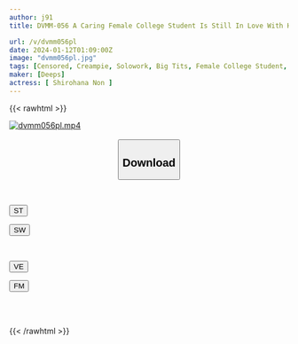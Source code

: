 ```yaml
---
author: j91
title: DVMM-056 A Caring Female College Student Is Still In Love With Her Neighbor's Clumsy Uncle. Every Day Of Loving Sex With The Kind Angel Who Saved Me From My Broken Heart, Non Shirahana

url: /v/dvmm056pl
date: 2024-01-12T01:09:00Z
image: "dvmm056pl.jpg"
tags: [Censored, Creampie, Solowork, Big Tits, Female College Student, Cuckold	]
maker: [Deeps]
actress: [ Shirohana Non ]
---
```



{{< rawhtml >}}

<div class="video" data-videoid="03MBaZZRqlFb1yL">
    <a href="javascript:;">
        <img src="/v/dvmm056pl/dvmm056pl.jpg" width="WIDTH" height="HEIGHT" alt="dvmm056pl.mp4" loading="lazy">
    </a>
</div>

<script type="text/javascript" src="https://j91.asia/asset/on-demand-st.js"></script>

<br>
  <link rel="stylesheet" href="https://j91.asia/asset/bs5.css">
  
  <center>
  <button class="btn btn-primary" type="button" data-bs-toggle="collapse" data-bs-target=".multi-collapse" aria-expanded="false" aria-controls="multiCollapseExample1 multiCollapseExample2"><h2>Download</h2></button></center>
</p>
<div class="row">
  <div class="col">
    <div class="collapse multi-collapse" id="multiCollapseExample1">
      <div class="card card-body">
	      	      <br>
<div class="buttons">  
<p><a href="https://streamtape.to/v/03MBaZZRqlFb1yL" target="_blank"><button class="btn-hover color-3"><i class="fa fa-download"></i> ST</button></a></p>
<p><a href="https://flaswish.com/l5v3an3bb48a" target="_blank"><button class="btn-hover color-2"><i class="fa fa-download"></i> SW</button></a></p></div>
    </div>
  </div>
</div>
  <div class="col">
    <div class="collapse multi-collapse" id="multiCollapseExample2">
      <div class="card card-body">
	      <br>
<div class="buttons">
<p><a href="javascript:;" target="_blank"><button class="btn-hover color-9"><i class="fa fa-download"></i> VE</button></a></p>
<p><a href="javascript:;" target="_blank"><button class="btn-hover color-8"><i class="fa fa-download"></i> FM</button></a></p></div>
<br><br>
      </div>
    </div>
  </div>
</div>

{{< /rawhtml >}}